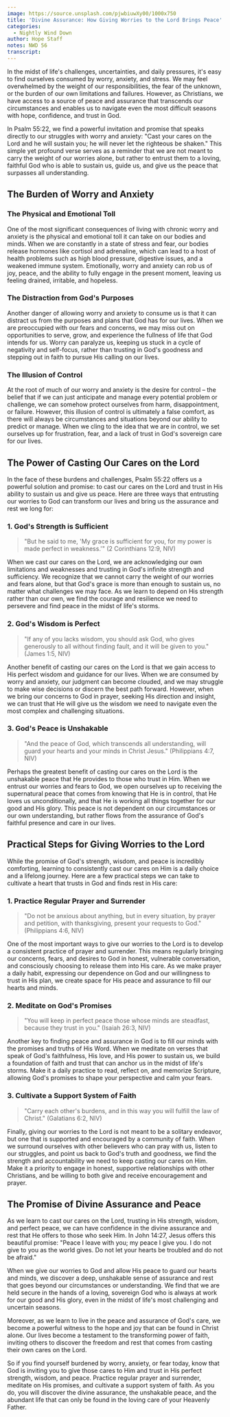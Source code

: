 ```yaml
---
image: https://source.unsplash.com/pjwbiuwXy00/1000x750
title: 'Divine Assurance: How Giving Worries to the Lord Brings Peace'
categories:
  - Nightly Wind Down
author: Hope Staff
notes: NWD 56
transcript:
---
```

In the midst of life's challenges, uncertainties, and daily pressures, it's easy to find ourselves consumed by worry, anxiety, and stress. We may feel overwhelmed by the weight of our responsibilities, the fear of the unknown, or the burden of our own limitations and failures. However, as Christians, we have access to a source of peace and assurance that transcends our circumstances and enables us to navigate even the most difficult seasons with hope, confidence, and trust in God.

In Psalm 55:22, we find a powerful invitation and promise that speaks directly to our struggles with worry and anxiety: "Cast your cares on the Lord and he will sustain you; he will never let the righteous be shaken." This simple yet profound verse serves as a reminder that we are not meant to carry the weight of our worries alone, but rather to entrust them to a loving, faithful God who is able to sustain us, guide us, and give us the peace that surpasses all understanding.

## The Burden of Worry and Anxiety

### The Physical and Emotional Toll

One of the most significant consequences of living with chronic worry and anxiety is the physical and emotional toll it can take on our bodies and minds. When we are constantly in a state of stress and fear, our bodies release hormones like cortisol and adrenaline, which can lead to a host of health problems such as high blood pressure, digestive issues, and a weakened immune system. Emotionally, worry and anxiety can rob us of joy, peace, and the ability to fully engage in the present moment, leaving us feeling drained, irritable, and hopeless.

### The Distraction from God's Purposes

Another danger of allowing worry and anxiety to consume us is that it can distract us from the purposes and plans that God has for our lives. When we are preoccupied with our fears and concerns, we may miss out on opportunities to serve, grow, and experience the fullness of life that God intends for us. Worry can paralyze us, keeping us stuck in a cycle of negativity and self-focus, rather than trusting in God's goodness and stepping out in faith to pursue His calling on our lives.

### The Illusion of Control

At the root of much of our worry and anxiety is the desire for control – the belief that if we can just anticipate and manage every potential problem or challenge, we can somehow protect ourselves from harm, disappointment, or failure. However, this illusion of control is ultimately a false comfort, as there will always be circumstances and situations beyond our ability to predict or manage. When we cling to the idea that we are in control, we set ourselves up for frustration, fear, and a lack of trust in God's sovereign care for our lives.

## The Power of Casting Our Cares on the Lord

In the face of these burdens and challenges, Psalm 55:22 offers us a powerful solution and promise: to cast our cares on the Lord and trust in His ability to sustain us and give us peace. Here are three ways that entrusting our worries to God can transform our lives and bring us the assurance and rest we long for:

### 1\. God's Strength is Sufficient

> "But he said to me, 'My grace is sufficient for you, for my power is made perfect in weakness.'" (2 Corinthians 12:9, NIV)

When we cast our cares on the Lord, we are acknowledging our own limitations and weaknesses and trusting in God's infinite strength and sufficiency. We recognize that we cannot carry the weight of our worries and fears alone, but that God's grace is more than enough to sustain us, no matter what challenges we may face. As we learn to depend on His strength rather than our own, we find the courage and resilience we need to persevere and find peace in the midst of life's storms.

### 2\. God's Wisdom is Perfect

> "If any of you lacks wisdom, you should ask God, who gives generously to all without finding fault, and it will be given to you." (James 1:5, NIV)

Another benefit of casting our cares on the Lord is that we gain access to His perfect wisdom and guidance for our lives. When we are consumed by worry and anxiety, our judgment can become clouded, and we may struggle to make wise decisions or discern the best path forward. However, when we bring our concerns to God in prayer, seeking His direction and insight, we can trust that He will give us the wisdom we need to navigate even the most complex and challenging situations.

### 3\. God's Peace is Unshakable

> "And the peace of God, which transcends all understanding, will guard your hearts and your minds in Christ Jesus." (Philippians 4:7, NIV)

Perhaps the greatest benefit of casting our cares on the Lord is the unshakable peace that He provides to those who trust in Him. When we entrust our worries and fears to God, we open ourselves up to receiving the supernatural peace that comes from knowing that He is in control, that He loves us unconditionally, and that He is working all things together for our good and His glory. This peace is not dependent on our circumstances or our own understanding, but rather flows from the assurance of God's faithful presence and care in our lives.

## Practical Steps for Giving Worries to the Lord

While the promise of God's strength, wisdom, and peace is incredibly comforting, learning to consistently cast our cares on Him is a daily choice and a lifelong journey. Here are a few practical steps we can take to cultivate a heart that trusts in God and finds rest in His care:

### 1\. Practice Regular Prayer and Surrender

> "Do not be anxious about anything, but in every situation, by prayer and petition, with thanksgiving, present your requests to God." (Philippians 4:6, NIV)

One of the most important ways to give our worries to the Lord is to develop a consistent practice of prayer and surrender. This means regularly bringing our concerns, fears, and desires to God in honest, vulnerable conversation, and consciously choosing to release them into His care. As we make prayer a daily habit, expressing our dependence on God and our willingness to trust in His plan, we create space for His peace and assurance to fill our hearts and minds.

### 2\. Meditate on God's Promises

> "You will keep in perfect peace those whose minds are steadfast, because they trust in you." (Isaiah 26:3, NIV)

Another key to finding peace and assurance in God is to fill our minds with the promises and truths of His Word. When we meditate on verses that speak of God's faithfulness, His love, and His power to sustain us, we build a foundation of faith and trust that can anchor us in the midst of life's storms. Make it a daily practice to read, reflect on, and memorize Scripture, allowing God's promises to shape your perspective and calm your fears.

### 3\. Cultivate a Support System of Faith

> "Carry each other's burdens, and in this way you will fulfill the law of Christ." (Galatians 6:2, NIV)

Finally, giving our worries to the Lord is not meant to be a solitary endeavor, but one that is supported and encouraged by a community of faith. When we surround ourselves with other believers who can pray with us, listen to our struggles, and point us back to God's truth and goodness, we find the strength and accountability we need to keep casting our cares on Him. Make it a priority to engage in honest, supportive relationships with other Christians, and be willing to both give and receive encouragement and prayer.

## The Promise of Divine Assurance and Peace

As we learn to cast our cares on the Lord, trusting in His strength, wisdom, and perfect peace, we can have confidence in the divine assurance and rest that He offers to those who seek Him. In John 14:27, Jesus offers this beautiful promise: "Peace I leave with you; my peace I give you. I do not give to you as the world gives. Do not let your hearts be troubled and do not be afraid."

When we give our worries to God and allow His peace to guard our hearts and minds, we discover a deep, unshakable sense of assurance and rest that goes beyond our circumstances or understanding. We find that we are held secure in the hands of a loving, sovereign God who is always at work for our good and His glory, even in the midst of life's most challenging and uncertain seasons.

Moreover, as we learn to live in the peace and assurance of God's care, we become a powerful witness to the hope and joy that can be found in Christ alone. Our lives become a testament to the transforming power of faith, inviting others to discover the freedom and rest that comes from casting their own cares on the Lord.

So if you find yourself burdened by worry, anxiety, or fear today, know that God is inviting you to give those cares to Him and trust in His perfect strength, wisdom, and peace. Practice regular prayer and surrender, meditate on His promises, and cultivate a support system of faith. As you do, you will discover the divine assurance, the unshakable peace, and the abundant life that can only be found in the loving care of your Heavenly Father.